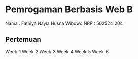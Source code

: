 # Pemrogaman Berbasis Web B

Nama    : Fathiya Nayla Husna Wibowo
NRP     : 5025241204

## Pertemuan

Week-1
Week-2
Week-3
Week-4
Week-5
Week-6
